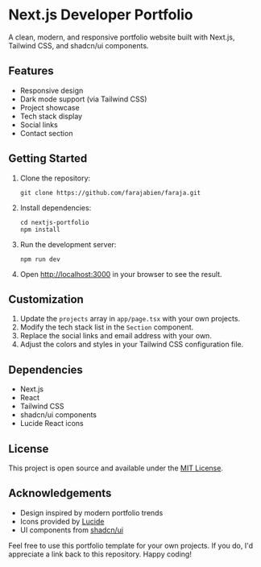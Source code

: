 # Next.js Developer Portfolio

A clean, modern, and responsive portfolio website built with Next.js, Tailwind CSS, and shadcn/ui components.

## Features

- Responsive design
- Dark mode support (via Tailwind CSS)
- Project showcase
- Tech stack display
- Social links
- Contact section

## Getting Started

1. Clone the repository:

   ```
   git clone https://github.com/farajabien/faraja.git
   ```

2. Install dependencies:

   ```
   cd nextjs-portfolio
   npm install
   ```

3. Run the development server:

   ```
   npm run dev
   ```

4. Open [http://localhost:3000](http://localhost:3000) in your browser to see the result.

## Customization

1. Update the `projects` array in `app/page.tsx` with your own projects.
2. Modify the tech stack list in the `Section` component.
3. Replace the social links and email address with your own.
4. Adjust the colors and styles in your Tailwind CSS configuration file.

## Dependencies

- Next.js
- React
- Tailwind CSS
- shadcn/ui components
- Lucide React icons

## License

This project is open source and available under the [MIT License](LICENSE).

## Acknowledgements

- Design inspired by modern portfolio trends
- Icons provided by [Lucide](https://lucide.dev/)
- UI components from [shadcn/ui](https://ui.shadcn.com/)

Feel free to use this portfolio template for your own projects. If you do, I'd appreciate a link back to this repository. Happy coding!
